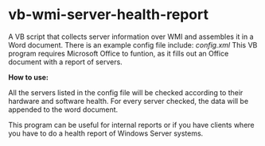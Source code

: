 # vb-wmi-server-health-report
A VB script that collects server information over WMI and assembles it in a Word document.
There is an example config file include: *config.xml*
This VB program requires Microsoft Office to funtion, as it fills out an Office document with a report of servers.

**How to use:**

All the servers listed in the config file will be checked according to their hardware and software health.
For every server checked, the data will be appended to the word document.

This program can be useful for internal reports or if you have clients where you have to do a health report of Windows Server systems.
